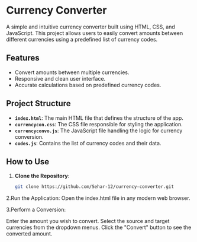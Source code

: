 # Currency Converter  

A simple and intuitive currency converter built using HTML, CSS, and JavaScript. This project allows users to easily convert amounts between different currencies using a predefined list of currency codes.

## Features  
- Convert amounts between multiple currencies.  
- Responsive and clean user interface.  
- Accurate calculations based on predefined currency codes.  

## Project Structure  
- **`index.html`**: The main HTML file that defines the structure of the app.  
- **`currencycon.css`**: The CSS file responsible for styling the application.  
- **`currencyconvo.js`**: The JavaScript file handling the logic for currency conversion.  
- **`codes.js`**: Contains the list of currency codes and their data.  

## How to Use  
1. **Clone the Repository**:  
   ```bash  
   git clone https://github.com/Sehar-12/currency-converter.git  

2.Run the Application:
Open the index.html file in any modern web browser.

3.Perform a Conversion:

Enter the amount you wish to convert.
Select the source and target currencies from the dropdown menus.
Click the "Convert" button to see the converted amount.
